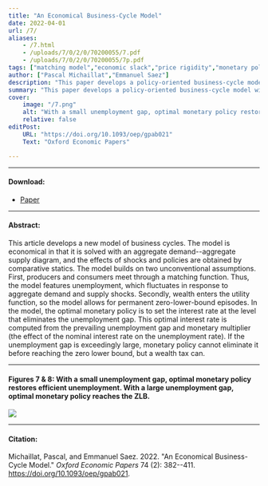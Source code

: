```yaml
---
title: "An Economical Business-Cycle Model" 
date: 2022-04-01
url: /7/
aliases:
    - /7.html
    - /uploads/7/0/2/0/70200055/7.pdf
    - /uploads/7/0/2/0/70200055/7p.pdf    
tags: ["matching model","economic slack","price rigidity","monetary policy","unemployment gap","sufficient statistics","business cycles","wealth in the utility","social psychology","optimal control"]
author: ["Pascal Michaillat","Emmanuel Saez"]
description: "This paper develops a policy-oriented business-cycle model with fluctuating unemployment, stable inflation, and long-lasting zero-lower-bound episodes." 
summary: "This paper develops a policy-oriented business-cycle model with fluctuating unemployment, stable inflation, and long-lasting zero-lower-bound episodes." 
cover:
    image: "/7.png"
    alt: "With a small unemployment gap, optimal monetary policy restores efficient unemployment. With a large unemployment gap, optimal monetary policy reaches the ZLB."
    relative: false
editPost:
    URL: "https://doi.org/10.1093/oep/gpab021"
    Text: "Oxford Economic Papers"

---
```


---

#### Download:

- [Paper](/7.pdf)

---

#### Abstract:

This article develops a new model of business cycles. The model is economical in that it is solved with an aggregate demand--aggregate supply diagram, and the effects of shocks and policies are obtained by comparative statics. The model builds on two unconventional assumptions. First, producers and consumers meet through a matching function. Thus, the model features unemployment, which fluctuates in response to aggregate demand and supply shocks. Secondly, wealth enters the utility function, so the model allows for permanent zero-lower-bound episodes. In the model, the optimal monetary policy is to set the interest rate at the level that eliminates the unemployment gap. This optimal interest rate is computed from the prevailing unemployment gap and monetary multiplier (the effect of the nominal interest rate on the unemployment rate). If the unemployment gap is exceedingly large, monetary policy cannot eliminate it before reaching the zero lower bound, but a wealth tax can.

---

#### Figures 7 & 8:  With a small unemployment gap, optimal monetary policy restores efficient unemployment. With a large unemployment gap, optimal monetary policy reaches the ZLB.

![](/7.png)

---

#### Citation:

Michaillat, Pascal, and Emmanuel Saez. 2022. "An Economical Business-Cycle Model." *Oxford Economic Papers* 74 (2): 382--411. https://doi.org/10.1093/oep/gpab021.

